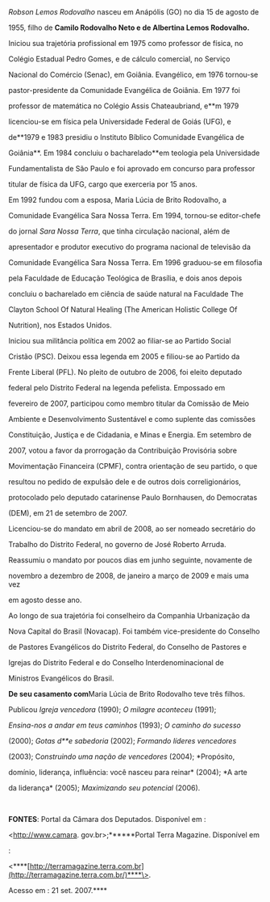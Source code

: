 

               



*Robson Lemos Rodovalho* nasceu em Anápólis (GO) no dia 15 de agosto de

1955, filho de **Camilo Rodovalho Neto e de Albertina Lemos Rodovalho.**



Iniciou sua trajetória profissional em 1975 como professor de física, no

Colégio Estadual Pedro Gomes, e de cálculo comercial, no Serviço

Nacional do Comércio (Senac), em Goiânia. Evangélico, em 1976 tornou-se

pastor-presidente da Comunidade Evangélica de Goiânia. Em 1977 foi

professor de matemática no Colégio Assis Chateaubriand, e**m 1979

licenciou-se em física pela Universidade Federal de Goiás (UFG), e

de**1979 e 1983 presidiu o Instituto Bíblico Comunidade Evangélica de

Goiânia**. Em 1984 concluiu o bacharelado**em teologia pela Universidade

Fundamentalista de São Paulo e foi aprovado em concurso para professor

titular de física da UFG, cargo que exerceria por 15 anos. 



Em 1992 fundou com a esposa, Maria Lúcia de Brito Rodovalho, a

Comunidade Evangélica Sara Nossa Terra. Em 1994, tornou-se editor-chefe

do jornal *Sara Nossa Terra*, que tinha circulação nacional, além de

apresentador e produtor executivo do programa nacional de televisão da

Comunidade Evangélica Sara Nossa Terra. Em 1996 graduou-se em filosofia

pela Faculdade de Educação Teológica de Brasília, e dois anos depois

concluiu o bacharelado em ciência de saúde natural na Faculdade The

Clayton School Of Natural Healing (The American Holistic College Of

Nutrition), nos Estados Unidos.



Iniciou sua militância política em 2002 ao filiar-se ao Partido Social

Cristão (PSC). Deixou essa legenda em 2005 e filiou-se ao Partido da

Frente Liberal (PFL). No pleito de outubro de 2006, foi eleito deputado

federal pelo Distrito Federal na legenda pefelista. Empossado em

fevereiro de 2007, participou como membro titular da Comissão de Meio

Ambiente e Desenvolvimento Sustentável e como suplente das comissões

Constituição, Justiça e de Cidadania, e Minas e Energia. Em setembro de

2007, votou a favor da prorrogação da Contribuição Provisória sobre

Movimentação Financeira (CPMF), contra orientação de seu partido, o que

resultou no pedido de expulsão dele e de outros dois correligionários,

protocolado pelo deputado catarinense Paulo Bornhausen, do Democratas

(DEM), em 21 de setembro de 2007.



Licenciou-se do mandato em abril de 2008, ao ser nomeado secretário do

Trabalho do Distrito Federal, no governo de José Roberto Arruda.

Reassumiu o mandato por poucos dias em junho seguinte, novamente de

novembro a dezembro de 2008, de janeiro a março de 2009 e mais uma vez

em agosto desse ano.



Ao longo de sua trajetória foi conselheiro da Companhia Urbanização da

Nova Capital do Brasil (Novacap). Foi também vice-presidente do Conselho

de Pastores Evangélicos do Distrito Federal, do Conselho de Pastores e

Igrejas do Distrito Federal e do Conselho Interdenominacional de

Ministros Evangélicos do Brasil.



**De seu casamento com**Maria Lúcia de Brito Rodovalho teve três filhos.



Publicou *Igreja vencedora* (1990); *O milagre aconteceu* (1991);

*Ensina-nos a andar em teus caminhos* (1993); *O caminho do sucesso*

(2000); *Gotas d**e sabedoria* (2002); *Formando líderes vencedores*

(2003); C*onstruindo uma nação de vencedores* (2004); *Propósito,

domínio, liderança, influência: você nasceu para reinar* (2004); *A arte

da liderança* (2005); *Maximizando seu potencial* (2006).



 



**FONTES**: Portal da Câmara dos Deputados. Disponível em :

\<http://www.camara. gov.br\>;******Portal Terra Magazine. Disponível em

:

\<****[http://terramagazine.terra.com.br](http://terramagazine.terra.com.br/)****\>.

Acesso em : 21 set. 2007.****

